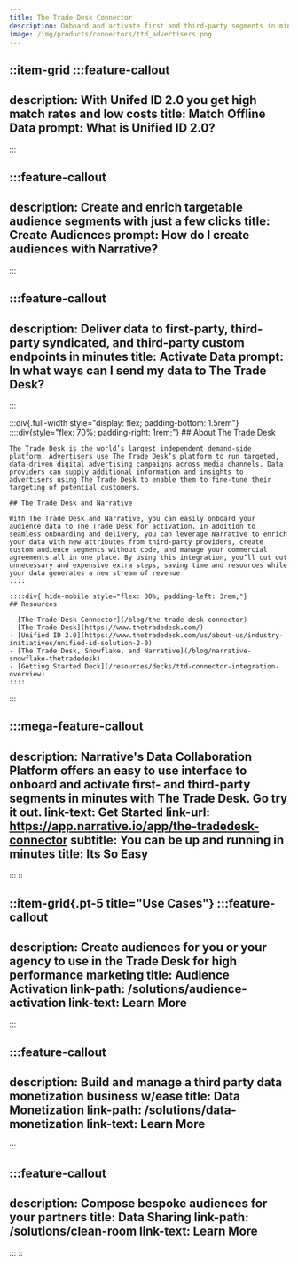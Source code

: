```yaml
---
title: The Trade Desk Connector
description: Onboard and activate first and third-party segments in minutes with The Trade Desk and Narrative.
image: /img/products/connectors/ttd_advertisers.png
---
```


::item-grid
  :::feature-callout
  ---
  description: With Unifed ID 2.0 you get high match rates and low costs
  title: Match Offline Data
  prompt: What is Unified ID 2.0?
  ---
  :::

  :::feature-callout
  ---
  description: Create and enrich targetable audience segments with just a few clicks
  title: Create Audiences
  prompt: How do I create audiences with Narrative?
  ---
  :::

  :::feature-callout
  ---
  description: Deliver data to first-party, third-party syndicated, and third-party custom endpoints in minutes
  title: Activate Data
  prompt: In what ways can I send my data to The Trade Desk?
  ---
  :::

  :::div{.full-width style="display: flex; padding-bottom: 1.5rem"}
    ::::div{style="flex: 70%; padding-right: 1rem;"}
    ## About The Trade Desk
    
    The Trade Desk is the world’s largest independent demand-side platform. Advertisers use The Trade Desk’s platform to run targeted, data-driven digital advertising campaigns across media channels. Data providers can supply additional information and insights to advertisers using The Trade Desk to enable them to fine-tune their targeting of potential customers.
    
    ## The Trade Desk and Narrative
    
    With The Trade Desk and Narrative, you can easily onboard your audience data to The Trade Desk for activation. In addition to seamless onboarding and delivery, you can leverage Narrative to enrich your data with new attributes from third-party providers, create custom audience segments without code, and manage your commercial agreements all in one place. By using this integration, you’ll cut out unnecessary and expensive extra steps, saving time and resources while your data generates a new stream of revenue
    ::::
  
    ::::div{.hide-mobile style="flex: 30%; padding-left: 3rem;"}
    ## Resources
    
    - [The Trade Desk Connector](/blog/the-trade-desk-connector)
    - [The Trade Desk](https://www.thetradedesk.com/)
    - [Unified ID 2.0](https://www.thetradedesk.com/us/about-us/industry-initiatives/unified-id-solution-2-0)
    - [The Trade Desk, Snowflake, and Narrative](/blog/narrative-snowflake-thetradedesk)
    - [Getting Started Deck](/resources/decks/ttd-connector-integration-overview)
    ::::
  :::

  :::mega-feature-callout
  ---
  description: Narrative's Data Collaboration Platform offers an easy to use interface to onboard and activate first- and third-party segments in minutes with The Trade Desk.  Go try it out.
  link-text: Get Started
  link-url: https://app.narrative.io/app/the-tradedesk-connector
  subtitle: You can be up and running in minutes
  title: Its So Easy
  ---
  :::
::

::item-grid{.pt-5 title="Use Cases"}
  :::feature-callout
  ---
  description: Create audiences for you or your agency to use in the Trade Desk for high performance marketing
  title: Audience Activation
  link-path: /solutions/audience-activation
  link-text: Learn More
  ---
  :::

  :::feature-callout
  ---
  description: Build and manage a third party data monetization business w/ease
  title: Data Monetization
  link-path: /solutions/data-monetization
  link-text: Learn More
  ---
  :::

  :::feature-callout
  ---
  description: Compose bespoke audiences for your partners
  title: Data Sharing
  link-path: /solutions/clean-room
  link-text: Learn More
  ---
  :::
::
